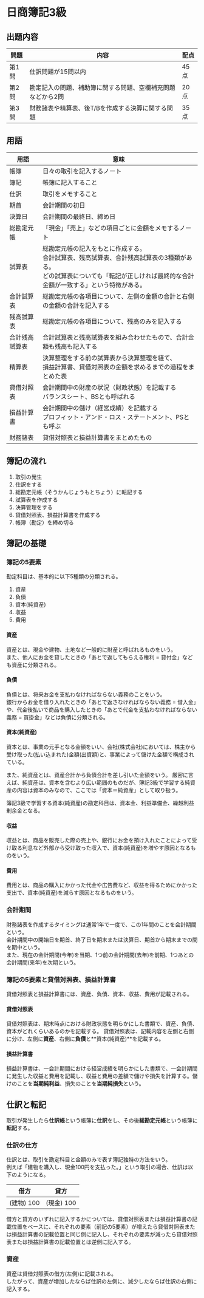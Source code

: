 # 日商簿記3級

## 出題内容

| 問題 | 内容 | 配点 |
| --- | --- | --- |
| 第1問 | 仕訳問題が15問以内 | 45点 |
| 第2問 | 勘定記入の問題、補助簿に関する問題、空欄補充問題などから2問 | 20点 |
| 第3問 | 財務諸表や精算表、後T/Bを作成する決算に関する問題 | 35点 |

## 用語

| 用語 | 意味 |
| --- | --- |
| 帳簿 | 日々の取引を記入するノート |
| 簿記 | 帳簿に記入すること |
| 仕訳 | 取引をメモすること |
| 期首 | 会計期間の初日 |
| 決算日 | 会計期間の最終日、締め日 |
| 総勘定元帳 | 「現金」「売上」などの項目ごとに金額をメモするノート |
| 試算表 | 総勘定元帳の記入をもとに作成する。<br>合計試算表、残高試算表、合計残高試算表の3種類がある。<br>どの試算表についても「転記が正しければ最終的な合計金額が一致する」という特徴がある。 |
| 合計試算表 | 総勘定元帳の各項目について、左側の金額の合計と右側の金額の合計を記入する |
| 残高試算表 | 総勘定元帳の各項目について、残高のみを記入する |
| 合計残高試算表 | 合計試算表と残高試算表を組み合わせたもので、合計金額も残高も記入する |
| 精算表 | 決算整理をする前の試算表から決算整理を経て、<br>損益計算書、貸借対照表の金額を求めるまでの過程をまとめた表 |
| 貸借対照表 | 会計期間中の財産の状況（財政状態）を記載する<br>バランスシート、BSとも呼ばれる |
| 損益計算書 | 会計期間中の儲け（経営成績）を記載する<br>プロフィット・アンド・ロス・ステートメント、PSとも呼ぶ |
| 財務諸表 | 貸借対照表と損益計算書をまとめたもの |

## 簿記の流れ

1. 取引の発生
2. 仕訳をする
3. 総勘定元帳（そうかんじょうもとちょう）に転記する
4. 試算表を作成する
5. 決算管理をする
6. 貸借対照表、損益計算書を作成する
7. 帳簿（勘定）を締め切る

## 簿記の基礎

### 簿記の5要素

勘定科目は、基本的に以下5種類の分類される。

1. 資産
2. 負債
3. 資本(純資産)
4. 収益
5. 費用

#### 資産

資産とは、現金や建物、土地など一般的に財産と呼ばれるものをいう。  
また、他人にお金を貸したときの「あとで返してもらえる権利 = 貸付金」なども資産に分類される。

#### 負債

負債とは、将来お金を支払わなければならない義務のことをいう。  
銀行からお金を借り入れたときの「あとで返さなければならない義務 = 借入金」や、代金後払いで商品を購入したときの「あとで代金を支払わなければならない義務 = 買掛金」などは負債に分類される。

#### 資本(純資産)

資本とは、事業の元手となる金額をいい、会社(株式会社)においては、株主から受け取った(払い込まれた)金額(出資額)と、事業によって儲けた金額で構成されている。  

また、純資産とは、資産合計から負債合計を差し引いた金額をいう。
厳密に言えば、純資産は、資本を含むより広い範囲のものだが、簿記3級で学習する純資産の内容は資本のみなので、ここでは「資本＝純資産」として取り扱う。

簿記3級で学習する資本(純資産)の勘定科目は、資本金、利益準備金、繰越利益剰余金となる。

#### 収益

収益とは、商品を販売した際の売上や、銀行にお金を預け入れたことによって受け取る利息など外部から受け取った収入で、資本(純資産)を増やす原因となるものをいう。

#### 費用

費用とは、商品の購入にかかった代金や広告費など、収益を得るためにかかった支出で、資本(純資産)を減らす原因となるものをいう。

### 会計期間

財務諸表を作成するタイミングは通常1年で一度で、この1年間のことを会計期間という。  
会計期間中の開始日を期首、終了日を期末または決算日、期首から期末までの間を期中という。  
また、現在の会計期間(今年)を当期、1つ前の会計期間(去年)を前期、1つあとの会計期間(来年)を次期という。

### 簿記の5要素と貸借対照表、損益計算書

貸借対照表と損益計算書には、資産、負債、資本、収益、費用が記載される。

#### 貸借対照表

貸借対照表は、期末時点における財政状態を明らかにした書類で、資産、負債、資本がどれくらいあるのかを記載する。
貸借対照表は、記載内容を左側と右側に分け、左側に**資産**、右側に**負債**と**資本(純資産)**を記載する。

#### 損益計算書

損益計算書は、一会計期間における経営成績を明らかにした書類で、一会計期間に発生した収益と費用を記載し、収益と費用の差額で儲けや損失を計算する。儲けのことを**当期純利益**、損失のことを**当期純損失**という。

## 仕訳と転記

取引が発生したら**仕訳帳**という帳簿に**仕訳**をし、その後**総勘定元帳**という帳簿に**転記**する。

### 仕訳の仕方

仕訳とは、取引を勘定科目と金額のみで表す簿記独特の方法をいう。  
例えば「建物を購入し、現金100円を支払った。」という取引の場合、仕訳は以下のようになる。

|借方|貸方|
|---|---|
|(建物) 100|(現金) 100|

借方と貸方のいずれに記入するかについては、貸借対照表または損益計算書の記載位置をベースに、それぞれの要素（前記の5要素）が増えたら貸借対照表または損益計算書の記載位置と同じ側に記入し、それぞれの要素が減ったら貸借対照表または損益計算書の記載位置とは逆側に記入する。

### 資産

資産は貸借対照表の借方(左側)に記載される。  
したがって、資産が増加したならば仕訳の左側に、減少したならば仕訳の右側に記入する。